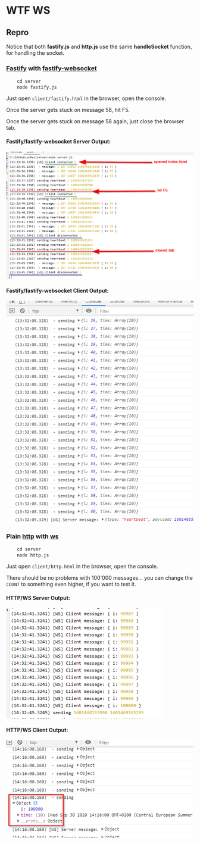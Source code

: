 # WTF WS

## Repro

Notice that both **fastify.js** and **http.js** use the same **handleSocket** function, for handling the socket.

### [Fastify](https://www.fastify.io) with [fastify-websocket](https://github.com/fastify/fastify-websocket)
```
    cd server
    node fastify.js
```

Just open ```client/fastify.html``` in the browser, open the console.

Once the server gets stuck on message 58, hit F5.

Once the server gets stuck on message 58 again, just close the browser tab.

#### Fastify/fastify-websocket Server Output:<br/>
![Fastify Client Output](https://raw.githubusercontent.com/cope/wtfws/master/output-fastify-server.png)

#### Fastify/fastify-websocket Client Output:<br/>
![Fastify Client Output](https://raw.githubusercontent.com/cope/wtfws/master/output-fastify-client.png)

### Plain [http](https://github.com/nodejs/node/blob/v14.13.0/lib/http.js) with [ws](https://github.com/websockets/ws)
```
    cd server
    node http.js
```
Just open ```client/http.html``` in the browser, open the console.

There should be no problems with 100'000 messages... you can change the ```COUNT``` to something even higher, if you want to test it.

#### HTTP/WS Server Output:<br/>
![Fastify Client Output](https://raw.githubusercontent.com/cope/wtfws/master/output-http-server.png)

#### HTTP/WS Client Output:<br/>
![Fastify Client Output](https://raw.githubusercontent.com/cope/wtfws/master/output-http-client.png)
